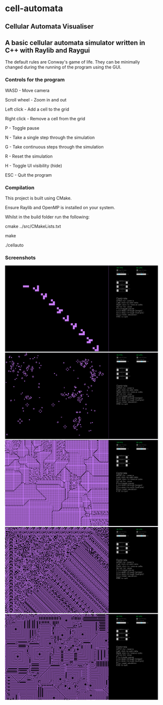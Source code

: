 # cell-automata
## Cellular Automata Visualiser

## A basic cellular automata simulator written in C++ with Raylib and Raygui

The default rules are Conway's game of life. They can be minimally changed during the running of the program using the GUI.

### Controls for the program 

WASD - Move camera

Scroll wheel - Zoom in and out

Left click - Add a cell to the grid

Right click - Remove a cell from the grid

P - Toggle pause

N - Take a single step through the simulation

G - Take continuous steps through the simulation

R - Reset the simulation

H - Toggle UI visibility (hide)

ESC - Quit the program


### Compilation

This project is built using CMake.

Ensure Raylib and OpenMP is installed on your system.



Whilst in the build folder run the following:

cmake ../src/CMakeLists.txt

make

./cellauto


### Screenshots

![ScreenShot One](/imgs/screenshot1.png?raw=true "Screenshot one")
![ScreenShot Two](/imgs/screenshot2.png?raw=true "Screenshot two")
![ScreenShot Three](/imgs/screenshot3.png?raw=true "Screenshot three")
![ScreenShot Four](/imgs/screenshot4.png?raw=true "Screenshot four")
![ScreenShot Five](/imgs/screenshot5.png?raw=true "Screenshot five")
